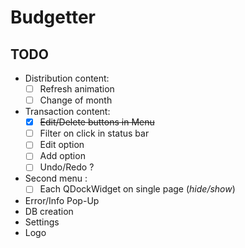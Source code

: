 # Budgetter

## TODO

* Distribution content:     
  - [ ] Refresh animation
  - [ ] Change of month  
* Transaction content:
  - [x] ~~Edit/Delete buttons in Menu~~
  - [ ] Filter on click in status bar
  - [ ] Edit option
  - [ ] Add option
  - [ ] Undo/Redo ?
* Second menu :
  - [ ] Each QDockWidget on single page (*hide/show*)
* Error/Info Pop-Up
* DB creation
* Settings
* Logo
